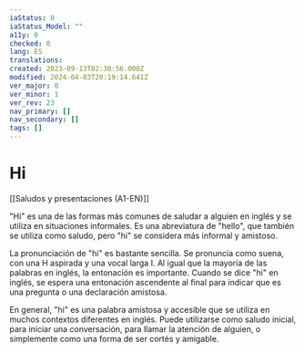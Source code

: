 ```yaml
---
iaStatus: 0
iaStatus_Model: ""
a11y: 0
checked: 0
lang: ES
translations: 
created: 2023-09-13T02:30:56.000Z
modified: 2024-04-03T20:19:14.641Z
ver_major: 0
ver_minor: 1
ver_rev: 23
nav_primary: []
nav_secondary: []
tags: []
---
```

# Hi

[[Saludos y presentaciones (A1-EN)]]

"Hi" es una de las formas más comunes de saludar a alguien en inglés y se utiliza en situaciones informales. Es una abreviatura de "hello", que también se utiliza como saludo, pero "hi" se considera más informal y amistoso.

La pronunciación de "hi" es bastante sencilla. Se pronuncia como suena, con una H aspirada y una vocal larga I. Al igual que la mayoría de las palabras en inglés, la entonación es importante. Cuando se dice "hi" en inglés, se espera una entonación ascendente al final para indicar que es una pregunta o una declaración amistosa.

En general, "hi" es una palabra amistosa y accesible que se utiliza en muchos contextos diferentes en inglés. Puede utilizarse como saludo inicial, para iniciar una conversación, para llamar la atención de alguien, o simplemente como una forma de ser cortés y amigable.